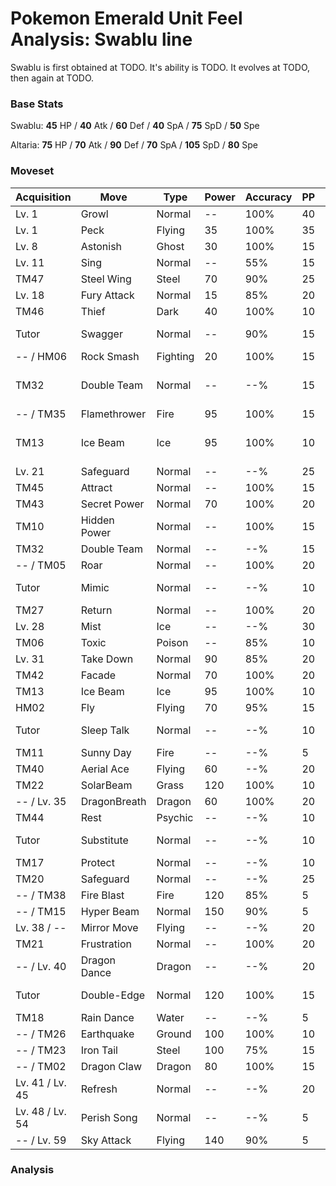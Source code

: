 # Pokemon Emerald Unit Feel Analysis: Swablu line

Swablu is first obtained at TODO. It's ability is TODO. It evolves at TODO, then again at TODO.

### Base Stats

Swablu: **45** HP / **40** Atk / **60** Def / **40** SpA / **75** SpD / **50** Spe

Altaria: **75** HP / **70** Atk / **90** Def / **70** SpA / **105** SpD / **80** Spe

### Moveset

|Acquisition    |Move        |Type    |Power|Accuracy|PP |Notes                    |
|---            |---         |---     |---  |---     |---|---                      |
|Lv. 1          |Growl       |Normal  |--   |100%    |40 |                         |
|Lv. 1          |Peck        |Flying  |35   |100%    |35 |                         |
|Lv. 8          |Astonish    |Ghost   |30   |100%    |15 |                         |
|Lv. 11         |Sing        |Normal  |--   |55%     |15 |                         |
|TM47           |Steel Wing  |Steel   |70   |90%     |25 |                         |
|Lv. 18         |Fury Attack |Normal  |15   |85%     |20 |                         |
|TM46           |Thief       |Dark    |40   |100%    |10 |                         |
|Tutor          |Swagger     |Normal  |--   |90%     |15 |Emerald only             |
|-- / HM06      |Rock Smash  |Fighting|20   |100%    |15 |                         |
|TM32           |Double Team |Normal  |--   |--%     |15 |Buy at Game Corner       |
|-- / TM35      |Flamethrower|Fire    |95   |100%    |15 |                         |
|TM13           |Ice Beam    |Ice     |95   |100%    |10 |Buy at Game Corner       |
|Lv. 21         |Safeguard   |Normal  |--   |--%     |25 |                         |
|TM45           |Attract     |Normal  |--   |100%    |15 |                         |
|TM43           |Secret Power|Normal  |70   |100%    |20 |                         |
|TM10           |Hidden Power|Normal  |--   |100%    |15 |                         |
|TM32           |Double Team |Normal  |--   |--%     |15 |                         |
|-- / TM05      |Roar        |Normal  |--   |100%    |20 |                         |
|Tutor          |Mimic       |Normal  |--   |--%     |10 |Emerald only             |
|TM27           |Return      |Normal  |--   |100%    |20 |                         |
|Lv. 28         |Mist        |Ice     |--   |--%     |30 |                         |
|TM06           |Toxic       |Poison  |--   |85%     |10 |                         |
|Lv. 31         |Take Down   |Normal  |90   |85%     |20 |                         |
|TM42           |Facade      |Normal  |70   |100%    |20 |                         |
|TM13           |Ice Beam    |Ice     |95   |100%    |10 |                         |
|HM02           |Fly         |Flying  |70   |95%     |15 |                         |
|Tutor          |Sleep Talk  |Normal  |--   |--%     |10 |Emerald only             |
|TM11           |Sunny Day   |Fire    |--   |--%     |5  |                         |
|TM40           |Aerial Ace  |Flying  |60   |--%     |20 |                         |
|TM22           |SolarBeam   |Grass   |120  |100%    |10 |                         |
|-- / Lv. 35    |DragonBreath|Dragon  |60   |100%    |20 |                         |
|TM44           |Rest        |Psychic |--   |--%     |10 |                         |
|Tutor          |Substitute  |Normal  |--   |--%     |10 |Emerald only             |
|TM17           |Protect     |Normal  |--   |--%     |10 |                         |
|TM20           |Safeguard   |Normal  |--   |--%     |25 |                         |
|-- / TM38      |Fire Blast  |Fire    |120  |85%     |5  |                         |
|-- / TM15      |Hyper Beam  |Normal  |150  |90%     |5  |                         |
|Lv. 38 / --    |Mirror Move |Flying  |--   |--%     |20 |                         |
|TM21           |Frustration |Normal  |--   |100%    |20 |                         |
|-- / Lv. 40    |Dragon Dance|Dragon  |--   |--%     |20 |                         |
|Tutor          |Double-Edge |Normal  |120  |100%    |15 |Emerald only             |
|TM18           |Rain Dance  |Water   |--   |--%     |5  |                         |
|-- / TM26      |Earthquake  |Ground  |100  |100%    |10 |                         |
|-- / TM23      |Iron Tail   |Steel   |100  |75%     |15 |                         |
|-- / TM02      |Dragon Claw |Dragon  |80   |100%    |15 |                         |
|Lv. 41 / Lv. 45|Refresh     |Normal  |--   |--%     |20 |                         |
|Lv. 48 / Lv. 54|Perish Song |Normal  |--   |--%     |5  |                         |
|-- / Lv. 59    |Sky Attack  |Flying  |140  |90%     |5  |                         |

### Analysis
